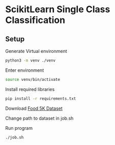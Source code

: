 # ScikitLearn Single Class Classification

## Setup
Generate Virtual environment
```bash
python3 -m venv ./venv
```
Enter environment
```bash
source venv/bin/activate
```
Install required libraries
```bash
pip install -r requirements.txt
```
Download [Food 5K Dataset](https://drive.google.com/file/d/12vLE9wVFbF69pZkkDaxuvJoIg17XoNuk/view?usp=sharing)

Change path to dataset in job.sh

Run program 
```bash
./job.sh
```
